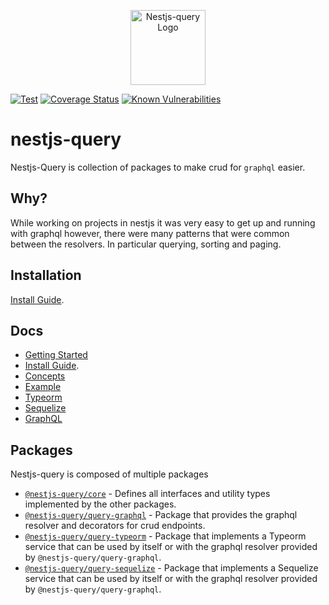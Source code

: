<p align="center">
  <a href="https://doug-martin.github.io/nestjs-query" target="blank"><img src="https://doug-martin.github.io/nestjs-query/img/logo.svg" width="120" alt="Nestjs-query Logo" /></a>
</p>

[![Test](https://github.com/doug-martin/nestjs-query/workflows/Test/badge.svg?branch=master)](https://github.com/doug-martin/nestjs-query/actions?query=workflow%3ATest+and+branch%3Amaster+)
[![Coverage Status](https://coveralls.io/repos/github/doug-martin/nestjs-query/badge.svg?branch=master)](https://coveralls.io/github/doug-martin/nestjs-query?branch=master)
[![Known Vulnerabilities](https://snyk.io/test/github/doug-martin/nestjs-query/badge.svg?targetFile=package.json)](https://snyk.io/test/github/doug-martin/nestjs-query?targetFile=package.json)

# nestjs-query

Nestjs-Query is collection of packages to make crud for `graphql` easier.

## Why?

While working on projects in nestjs it was very easy to get up and running with graphql however, there were many patterns that were common between the resolvers. In particular querying, sorting and paging.  

## Installation

[Install Guide](https://doug-martin.github.io/nestjs-query/docs/introduction/install).

## Docs

* [Getting Started](https://doug-martin.github.io/nestjs-query/docs/introduction/getting-started)
* [Install Guide](https://doug-martin.github.io/nestjs-query/docs/introduction/install).
* [Concepts](https://doug-martin.github.io/nestjs-query/docs/introduction/concepts)
* [Example](https://doug-martin.github.io/nestjs-query/docs/introduction/example)
* [Typeorm](https://doug-martin.github.io/nestjs-query/docs/persistence/typeorm/getting-started)
* [Sequelize](https://doug-martin.github.io/nestjs-query/docs/persistence/sequelize/getting-started)
* [GraphQL](https://doug-martin.github.io/nestjs-query/docs/graphql/resolvers)

## Packages

Nestjs-query is composed of multiple packages

* [`@nestjs-query/core`](https://github.com/doug-martin/nestjs-query/tree/master/packages/core) - Defines all interfaces and utility types implemented by the other packages.
* [`@nestjs-query/query-graphql`](https://github.com/doug-martin/nestjs-query/tree/master/packages/query-graphql) - Package that provides the graphql resolver and decorators for crud endpoints.
* [`@nestjs-query/query-typeorm`](https://github.com/doug-martin/nestjs-query/tree/master/packages/query-typeorm) - Package that implements a Typeorm service that can be used by itself or with the graphql resolver provided by `@nestjs-query/query-graphql`.
* [`@nestjs-query/query-sequelize`](https://github.com/doug-martin/nestjs-query/tree/master/packages/query-sequelize) - Package that implements a Sequelize service that can be used by itself or with the graphql resolver provided by `@nestjs-query/query-graphql`.


